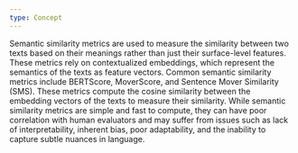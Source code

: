 ```yaml
---
type: Concept
---
```


Semantic similarity metrics are used to measure the similarity between two texts based on their meanings rather than just their surface-level features. These metrics rely on contextualized embeddings, which represent the semantics of the texts as feature vectors. Common semantic similarity metrics include BERTScore, MoverScore, and Sentence Mover Similarity (SMS). These metrics compute the cosine similarity between the embedding vectors of the texts to measure their similarity. While semantic similarity metrics are simple and fast to compute, they can have poor correlation with human evaluators and may suffer from issues such as lack of interpretability, inherent bias, poor adaptability, and the inability to capture subtle nuances in language.